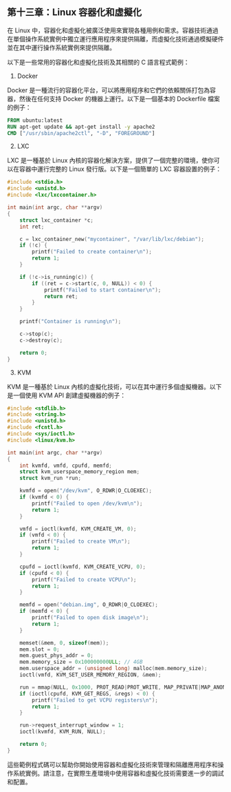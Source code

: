 ## 第十三章：Linux 容器化和虛擬化

在 Linux 中，容器化和虛擬化被廣泛使用來實現各種用例和需求。容器技術通過在單個操作系統實例中獨立運行應用程序來提供隔離，而虛擬化技術通過模擬硬件並在其中運行操作系統實例來提供隔離。

以下是一些常用的容器化和虛擬化技術及其相關的 C 語言程式範例：

1. Docker

Docker 是一種流行的容器化平台，可以將應用程序和它們的依賴關係打包為容器，然後在任何支持 Docker 的機器上運行。以下是一個基本的 Dockerfile 檔案的例子：

```dockerfile
FROM ubuntu:latest
RUN apt-get update && apt-get install -y apache2
CMD ["/usr/sbin/apache2ctl", "-D", "FOREGROUND"]
```

2. LXC

LXC 是一種基於 Linux 內核的容器化解決方案，提供了一個完整的環境，使你可以在容器中運行完整的 Linux 發行版。以下是一個簡單的 LXC 容器設置的例子：

```c
#include <stdio.h>
#include <unistd.h>
#include <lxc/lxccontainer.h>

int main(int argc, char **argv)
{
    struct lxc_container *c;
    int ret;

    c = lxc_container_new("mycontainer", "/var/lib/lxc/debian");
    if (!c) {
        printf("Failed to create container\n");
        return 1;
    }

    if (!c->is_running(c)) {
        if ((ret = c->start(c, 0, NULL)) < 0) {
            printf("Failed to start container\n");
            return ret;
        }
    }

    printf("Container is running\n");

    c->stop(c);
    c->destroy(c);

    return 0;
}
```

3. KVM

KVM 是一種基於 Linux 內核的虛擬化技術，可以在其中運行多個虛擬機器。以下是一個使用 KVM API 創建虛擬機器的例子：

```c
#include <stdlib.h>
#include <string.h>
#include <unistd.h>
#include <fcntl.h>
#include <sys/ioctl.h>
#include <linux/kvm.h>

int main(int argc, char **argv)
{
    int kvmfd, vmfd, cpufd, memfd;
    struct kvm_userspace_memory_region mem;
    struct kvm_run *run;

    kvmfd = open("/dev/kvm", O_RDWR|O_CLOEXEC);
    if (kvmfd < 0) {
        printf("Failed to open /dev/kvm\n");
        return 1;
    }

    vmfd = ioctl(kvmfd, KVM_CREATE_VM, 0);
    if (vmfd < 0) {
        printf("Failed to create VM\n");
        return 1;
    }

    cpufd = ioctl(kvmfd, KVM_CREATE_VCPU, 0);
    if (cpufd < 0) {
        printf("Failed to create VCPU\n");
        return 1;
    }

    memfd = open("debian.img", O_RDWR|O_CLOEXEC);
    if (memfd < 0) {
        printf("Failed to open disk image\n");
        return 1;
    }

    memset(&mem, 0, sizeof(mem));
    mem.slot = 0;
    mem.guest_phys_addr = 0;
    mem.memory_size = 0x100000000ULL; // 4GB
    mem.userspace_addr = (unsigned long) malloc(mem.memory_size);
    ioctl(vmfd, KVM_SET_USER_MEMORY_REGION, &mem);

    run = mmap(NULL, 0x1000, PROT_READ|PROT_WRITE, MAP_PRIVATE|MAP_ANONYMOUS, -1, 0);
    if (ioctl(cpufd, KVM_GET_REGS, &regs) < 0) {
        printf("Failed to get VCPU registers\n");
        return 1;
    }

    run->request_interrupt_window = 1;
    ioctl(kvmfd, KVM_RUN, NULL);

    return 0;
}
```

這些範例程式碼可以幫助你開始使用容器和虛擬化技術來管理和隔離應用程序和操作系統實例。請注意，在實際生產環境中使用容器和虛擬化技術需要進一步的調試和配置。